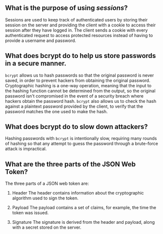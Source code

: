## What is the purpose of using _sessions_?
Sessions are used to keep track of authenticated users by storing their session on the server and providing the client with a cookie to access their session after they have logged in. The client sends a cookie with every authenticated request to access protected resources instead of having to provide a username and password.

## What does bcrypt do to help us store passwords in a secure manner.
`bcrypt` allows us to hash passwords so that the original password is never saved, in order to prevent hackers from obtaining the original password. Cryptographic hashing is a one-way operation, meaning that the input to the hashing function cannot be determined from the output, so the original password isn't compromised in the event of a security breach where hackers obtain the password hash. `bcrypt` also allows us to check the hash against a plaintext password provided by the client, to verify that the password matches the one used to make the hash.
  

## What does bcrypt do to slow down attackers?
Hashing passwords with `bcrypt` is intentionally slow, requiring many rounds of hashing so that any attempt to guess the password through a brute-force attack is impractical.
  

## What are the three parts of the JSON Web Token?
The three parts of a JSON web token are:

1. Header
The header contains information about the cryptographic algorithm used to sign the token.

2. Payload
The payload contains a set of claims, for example, the time the token was issued.

3. Signature
The signature is derived from the header and payload, along with a secret stored on the server.

